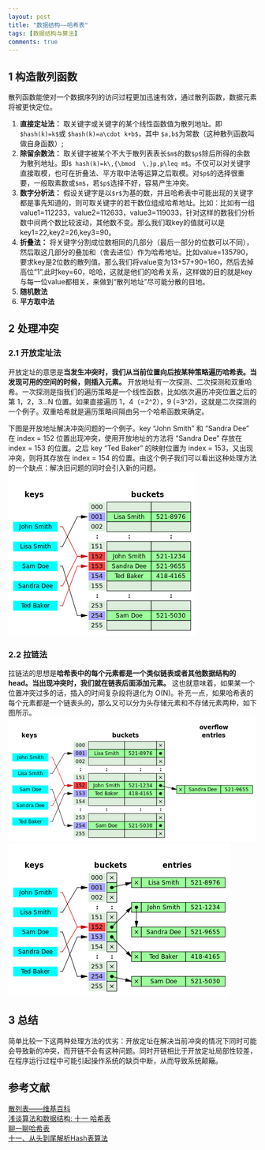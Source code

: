 ```yaml
---
layout: post
title: "数据结构——哈希表"
tags: [数据结构与算法]
comments: true
---
```


<head>
    <script src="https://cdn.mathjax.org/mathjax/latest/MathJax.js?config=TeX-AMS-MML_HTMLorMML" type="text/javascript"></script>
    <script type="text/x-mathjax-config">
        MathJax.Hub.Config({
            tex2jax: {
                skipTags: ['script', 'noscript', 'style', 'textarea', 'pre'],
                inlineMath: [ ['$','$'], ["\\(","\\)"] ],
                displayMath: [ ['$$','$$'], ["\\[","\\]"] ]
            }
        });
    </script>
</head>

## 1 构造散列函数
散列函数能使对一个数据序列的访问过程更加迅速有效，通过散列函数，数据元素将被更快定位。

1. **直接定址法：** 取关键字或关键字的某个线性函数值为散列地址。即 `$hash(k)=k$`或 `$hash(k)=a\cdot k+b$`，其中 `$a,b$`为常数（这种散列函数叫做自身函数）;
2. **除留余数法：** 取关键字被某个不大于散列表表长`$m$`的数`$p$`除后所得的余数为散列地址。即`$ hash(k)=k\,{\bmod  \,}p,p\leq m$`。不仅可以对关键字直接取模，也可在折叠法、平方取中法等运算之后取模。对`$p$`的选择很重要，一般取素数或`$m$`，若`$p$`选择不好，容易产生冲突。
3. **数字分析法：** 假设关键字是以`$r$`为基的数，并且哈希表中可能出现的关键字都是事先知道的，则可取关键字的若干数位组成哈希地址。比如：比如有一组value1=112233，value2=112633，value3=119033，针对这样的数我们分析数中间两个数比较波动，其他数不变。那么我们取key的值就可以是key1=22,key2=26,key3=90。
4. **折叠法：** 将关键字分割成位数相同的几部分（最后一部分的位数可以不同），然后取这几部分的叠加和（舍去进位）作为哈希地址。比如value=135790，要求key是2位数的散列值。那么我们将value变为13+57+90=160，然后去掉高位“1”,此时key=60，哈哈，这就是他们的哈希关系，这样做的目的就是key与每一位value都相关，来做到“散列地址”尽可能分散的目地。
5. **随机数法**
6. **平方取中法**

## 2 处理冲突
### 2.1 开放定址法
开放定址的意思是**当发生冲突时，我们从当前位置向后按某种策略遍历哈希表。当发现可用的空间的时候，则插入元素。** 开放地址有一次探测、二次探测和双重哈希。一次探测是指我们的遍历策略是一个线性函数，比如依次遍历冲突位置之后的第 1，2，3…N 位置。如果直接遍历 1，4（=2^2），9 (=3^2)，这就是二次探测的一个例子。双重哈希就是遍历策略间隔由另一个哈希函数来确定。    

下图是开放地址解决冲突问题的一个例子。key “John Smith” 和 “Sandra Dee” 在 index = 152 位置出现冲突，使用开放地址的方法将 “Sandra Dee” 存放在 index = 153 的位置。之后 key “Ted Baker” 的映射位置为 index = 153，又出现冲突，则将其存放在 index = 154 的位置。由这个例子我们可以看出这种处理方法的一个缺点：解决旧问题的同时会引入新的问题。   
![开放定址法](https://raw.githubusercontent.com/Andr-Robot/iMarkdownPhotos/master/Res/Hash_table_5_0_1_1_1_1_0_SP.png)    
### 2.2 拉链法
拉链法的思想是**哈希表中的每个元素都是一个类似链表或者其他数据结构的 head。当出现冲突时，我们就在链表后面添加元素。** 这也就意味着，如果某一个位置冲突过多的话，插入的时间复杂段将退化为 O(N)。补充一点，如果哈希表的每个元素都是一个链表头的，那么又可以分为头存储元素和不存储元素两种，如下图所示。   
![拉链法](https://raw.githubusercontent.com/Andr-Robot/iMarkdownPhotos/master/Res/Hash_table_5_0_1_1_1_1_0_LL.png)   
![拉链法](https://raw.githubusercontent.com/Andr-Robot/iMarkdownPhotos/master/Res/Hash_table_5_0_1_1_1_1_1_LL.png)    

## 3 总结
简单比较一下这两种处理方法的优劣：开放定址在解决当前冲突的情况下同时可能会导致新的冲突，而开链不会有这种问题。同时开链相比于开放定址局部性较差，在程序运行过程中可能引起操作系统的缺页中断，从而导致系统颠簸。

## 参考文献
[散列表——维基百科](https://zh.wikipedia.org/wiki/%E5%93%88%E5%B8%8C%E8%A1%A8)    
[浅谈算法和数据结构: 十一 哈希表](http://www.cnblogs.com/yangecnu/p/Introduce-Hashtable.html)   
[聊一聊哈希表](http://legendtkl.com/2017/07/23/about-hash-table/)    
[十一、从头到尾解析Hash表算法](https://blog.csdn.net/v_JULY_v/article/details/6256463)
